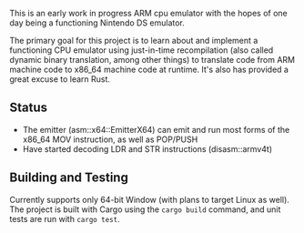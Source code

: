 This is an early work in progress ARM cpu emulator with the hopes of one day being a functioning
Nintendo DS emulator. 

The primary goal for this project is to learn about and implement a functioning CPU emulator using
just-in-time recompilation (also called dynamic binary translation, among other things) to translate
code from ARM machine code to x86_64 machine code at runtime. It's also has provided a great excuse 
to learn Rust.

## Status
- The emitter (asm::x64::EmitterX64) can emit and run most forms of the x86_64 MOV instruction, 
  as well as POP/PUSH
- Have started decoding LDR and STR instructions (disasm::armv4t)

## Building and Testing
Currently supports only 64-bit Window (with plans to target Linux as well). The project is built 
with Cargo using the `cargo build` command, and unit tests are run with `cargo test`.